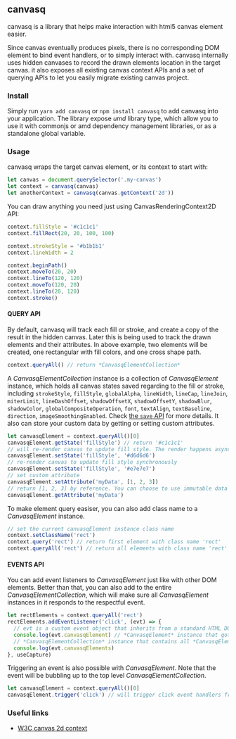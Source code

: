 ## canvasq
canvasq is a library that helps make interaction with html5 canvas element easier. 

Since canvas eventually produces pixels, there is no corresponding DOM element to bind event handlers, or to simply interact with. canvasq internally uses hidden canvases to record the drawn elements location in the target canvas. it also exposes all existing canvas context APIs and a set of querying APIs to let you easily migrate existing canvas project. 

### Install
Simply run `yarn add canvasq` or `npm install canvasq` to add canvasq into your application. The library expose *umd* library type, which allow you to use it with commonjs or amd dependency management libraries, or as a standalone global variable.

### Usage
canvasq wraps the target canvas element, or its context to start with:
```javascript
let canvas = document.querySelector('.my-canvas')
let context = canvasq(canvas)
let anotherContext = canvasq(canvas.getContext('2d'))
```

You can draw anything you need just using CanvasRenderingContext2D API:
```javascript
context.fillStyle = '#c1c1c1'
context.fillRect(20, 20, 100, 100)

context.strokeStyle = '#b1b1b1'
context.lineWidth = 2

context.beginPath()
context.moveTo(20, 20)
context.lineTo(120, 120)
context.moveTo(120, 20)
context.lineTo(20, 120)
context.stroke()
```

#### QUERY API
By default, canvasq will track each fill or stroke, and create a copy of the result in the hidden canvas. Later this is being used to track the drawn elements and their attributes. In above example, two elements will be created, one rectangular with fill colors, and one cross shape path.
```javascript
context.queryAll() // return *CanvasqElementCollection*
```

A *CanvasqElementCollection* instance is a collection of *CanvasqElement* instance, which holds all canvas states saved regarding to the fill or stroke, including `strokeStyle`, `fillStyle`, `globalAlpha`, `lineWidth`, `lineCap`, `lineJoin`, `miterLimit`, `lineDashOffset`, `shadowOffsetX`, `shadowOffsetY`, `shadowBlur`, `shadowColor`, `globalCompositeOperation`, `font`, `textAlign`, `textBaseline`, `direction`, `imageSmoothingEnabled`. Check [the `save` API](https://developer.mozilla.org/en-US/docs/Web/API/CanvasRenderingContext2D/save) for more details. It also can store your custom data by getting or setting custom attributes.
```javascript
let canvasqElement = context.queryAll()[0]
canvasqElement.getState('fillStyle') // return '#c1c1c1'
// will re-render canvas to update fill style. The render happens asynchronously
canvasqElement.setState('fillStyle', '#d6d6d6') 
// re-render canvas to update fill style synchronously
canvasqElement.setState('fillStyle', '#e7e7e7')
// set custom attribute
canvasqElement.setAttribute('myData', [1, 2, 3])
// return [1, 2, 3] by reference. You can choose to use immutable data with other immutable libraries
canvasqElement.getAttribute('myData')
```

To make element query easiser, you can also add class name to a *CanvasqElement* instance.
```javascript
// set the current canvasqElement instance class name
context.setClassName('rect')
context.query('rect') // return first element with class name 'rect'
context.queryAll('rect') // return all elements with class name 'rect' in a *CanvasqElementCollection*
```

#### EVENTS API
You can add event listeners to *CanvasqElement* just like with other DOM elements. Better than that, you can also add to the entire *CanvasqElementCollection*, which will make sure all *CanvasqElement* instances in it responds to the respectful event.
```javascript
let rectElements = context.queryAll('rect')
rectElements.addEventListener('click', (evt) => {
  // evt is a custom event object that inherits from a standard HTML DOM event
  console.log(evt.canvasqElement) // *CanvasqElement* instance that got clicked on.
  // *CanvasqElementCollection* instance that contains all *CanvasqElement* instances that occupies the location where the event happens, in the order of 'z-index'
  console.log(evt.canvasqElements) 
}, useCapture)
```

Triggering an event is also possible with *CanvasqElement*. Note that the event will be bubbling up to the top level *CanvasqElementCollection*. 
```javascript
let canvasqElement = context.queryAll()[0]
canvasqElement.trigger('click') // will trigger click event handlers from canvasqElement
```

### Useful links
- [W3C canvas 2d context](https://www.w3.org/TR/2dcontext/)